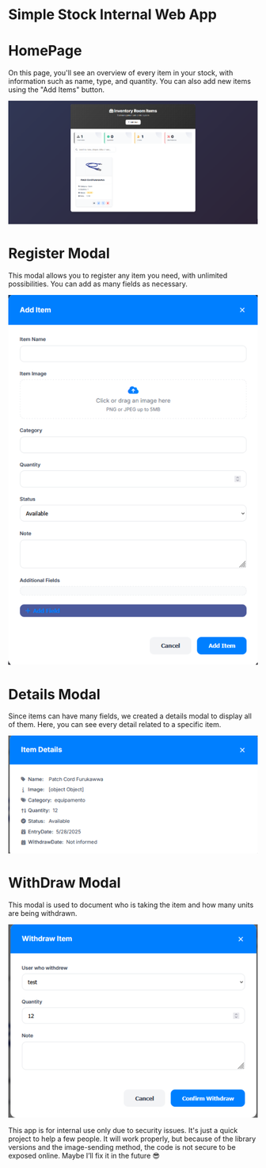 # Simple Stock Internal Web App

# HomePage
On this page, you'll see an overview of every item in your stock, with information such as name, type, and quantity. You can also add new items using the "Add Items" button.

<div style="text-align: center;">
    <img src="image_for_repository/Homepage.png" alt="Logo da aplicação">
</div>

# Register Modal
This modal allows you to register any item you need, with unlimited possibilities. You can add as many fields as necessary.

<div style="text-align: center;">
    <img src="image_for_repository/additem.png" alt="registermodal">
</div>

# Details Modal
Since items can have many fields, we created a details modal to display all of them. Here, you can see every detail related to a specific item.

<div style="text-align: center;">
    <img src="image_for_repository/itemdetails.png" alt="withdrawmodal">
</div>

# WithDraw Modal
This modal is used to document who is taking the item and how many units are being withdrawn.

<div style="text-align: center;">
    <img src="image_for_repository/withdraw.png" alt="withdrawmodal">
</div>

This app is for internal use only due to security issues. It's just a quick project to help a few people. It will work properly, but because of the library versions and the image-sending method, the code is not secure to be exposed online. Maybe I’ll fix it in the future 😎


